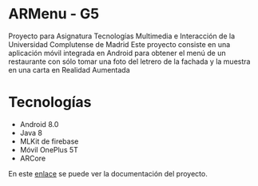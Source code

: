 # ARMenu - G5
Proyecto para Asignatura Tecnologías Multimedia e Interacción de la Universidad Complutense de Madrid
Este proyecto consiste en una aplicación móvil integrada en Android para obtener el menú de un restaurante con sólo tomar una foto del letrero de la fachada y la muestra en una carta en Realidad Aumentada

# Tecnologías
* Android 8.0
* Java 8
* MLKit de firebase
* Móvil OnePlus 5T
* ARCore

En este [enlace](https://github.com/AlexT161/Proyecto-UCM-TMI2019-G5/wiki) se puede ver la documentación del proyecto.
